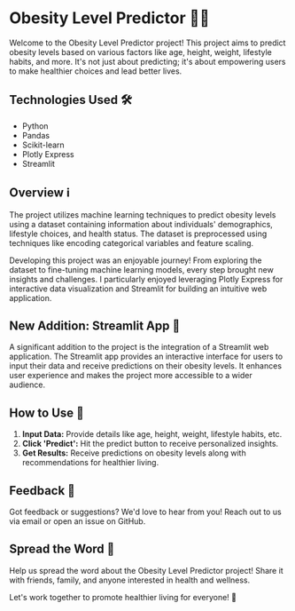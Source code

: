 # Obesity Level Predictor 🍔💪

Welcome to the Obesity Level Predictor project! This project aims to predict obesity levels based on various factors like age, height, weight, lifestyle habits, and more. It's not just about predicting; it's about empowering users to make healthier choices and lead better lives.

## Technologies Used 🛠️

- Python
- Pandas
- Scikit-learn
- Plotly Express
- Streamlit

## Overview ℹ️

The project utilizes machine learning techniques to predict obesity levels using a dataset containing information about individuals' demographics, lifestyle choices, and health status. The dataset is preprocessed using techniques like encoding categorical variables and feature scaling.

Developing this project was an enjoyable journey! From exploring the dataset to fine-tuning machine learning models, every step brought new insights and challenges. I particularly enjoyed leveraging Plotly Express for interactive data visualization and Streamlit for building an intuitive web application.

## New Addition: Streamlit App 🚀

A significant addition to the project is the integration of a Streamlit web application. The Streamlit app provides an interactive interface for users to input their data and receive predictions on their obesity levels. It enhances user experience and makes the project more accessible to a wider audience.

## How to Use 📝

1. **Input Data:** Provide details like age, height, weight, lifestyle habits, etc.
2. **Click 'Predict':** Hit the predict button to receive personalized insights.
3. **Get Results:** Receive predictions on obesity levels along with recommendations for healthier living.

## Feedback 📧

Got feedback or suggestions? We'd love to hear from you! Reach out to us via email or open an issue on GitHub.

## Spread the Word 🌟

Help us spread the word about the Obesity Level Predictor project! Share it with friends, family, and anyone interested in health and wellness.

Let's work together to promote healthier living for everyone! 💚
